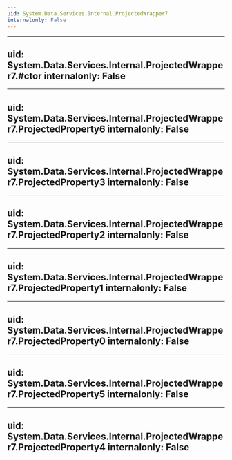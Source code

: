 ```yaml
---
uid: System.Data.Services.Internal.ProjectedWrapper7
internalonly: False
---
```


---
uid: System.Data.Services.Internal.ProjectedWrapper7.#ctor
internalonly: False
---

---
uid: System.Data.Services.Internal.ProjectedWrapper7.ProjectedProperty6
internalonly: False
---

---
uid: System.Data.Services.Internal.ProjectedWrapper7.ProjectedProperty3
internalonly: False
---

---
uid: System.Data.Services.Internal.ProjectedWrapper7.ProjectedProperty2
internalonly: False
---

---
uid: System.Data.Services.Internal.ProjectedWrapper7.ProjectedProperty1
internalonly: False
---

---
uid: System.Data.Services.Internal.ProjectedWrapper7.ProjectedProperty0
internalonly: False
---

---
uid: System.Data.Services.Internal.ProjectedWrapper7.ProjectedProperty5
internalonly: False
---

---
uid: System.Data.Services.Internal.ProjectedWrapper7.ProjectedProperty4
internalonly: False
---
